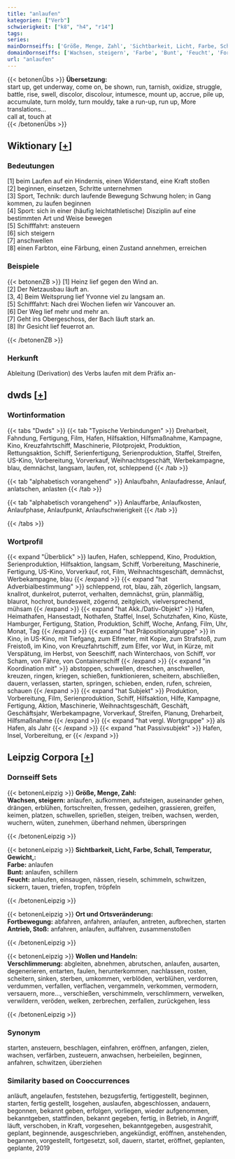 ```yaml
---
title: "anlaufen"
kategorien: ["Verb"]
schwierigkeit: ["k8", "h4", "r14"]
tags:
series:
mainDornseiffs: ['Größe, Menge, Zahl', 'Sichtbarkeit, Licht, Farbe, Schall, Temperatur, Gewicht,', 'Ort und Ortsveränderung', 'Wollen und Handeln']
domainDornseiffs: ['Wachsen, steigern', 'Farbe', 'Bunt', 'Feucht', 'Fortbewegung', 'Antrieb, Stoß', 'Verschlimmerung']
url: "anlaufen"
---
```


{{< betonenÜbs >}}
**Übersetzung:**  
start up, get underway, come on, be shown, run, tarnish, oxidize, struggle, battle, rise, swell, discolor, discolour, intumesce, mount up, accrue, pile up, accumulate, turn moldy, turn mouldy, take a run-up, run up, More translations...  
call at, touch at  
{{< /betonenÜbs >}}

## Wiktionary [[+](https://de.wiktionary.org/wiki/anlaufen)]

### Bedeutungen
[1] beim Laufen auf ein Hindernis, einen Widerstand, eine Kraft stoßen  
[2] beginnen, einsetzen, Schritte unternehmen  
[3] Sport, Technik: durch laufende Bewegung Schwung holen; in Gang kommen, zu laufen beginnen  
[4] Sport: sich in einer (häufig leichtathletische) Disziplin auf eine bestimmten Art und Weise bewegen  
[5] Schifffahrt: ansteuern  
[6] sich steigern  
[7] anschwellen  
[8] einen Farbton, eine Färbung, einen Zustand annehmen, erreichen  

### Beispiele
{{< betonenZB >}}
[1] Heinz lief gegen den Wind an.  
[2] Der Netzausbau läuft an.  
[3, 4] Beim Weitsprung lief Yvonne viel zu langsam an.  
[5] Schifffahrt: Nach drei Wochen liefen wir Vancouver an.  
[6] Der Weg lief mehr und mehr an.  
[7] Geht ins Obergeschoss, der Bach läuft stark an.  
[8] Ihr Gesicht lief feuerrot an.  

{{< /betonenZB >}}
### Herkunft
Ableitung (Derivation) des Verbs laufen mit dem Präfix an-  



## dwds [[+](https://www.dwds.de/wb/anlaufen)]

### Wortinformation
{{< tabs "Dwds" >}}
{{< tab "Typische Verbindungen" >}}
Dreharbeit, Fahndung, Fertigung, Film, Hafen, Hilfsaktion, Hilfsmaßnahme, Kampagne, Kino, Kreuzfahrtschiff, Maschinerie, Pilotprojekt, Produktion, Rettungsaktion, Schiff, Serienfertigung, Serienproduktion, Staffel, Streifen, US-Kino, Vorbereitung, Vorverkauf, Weihnachtsgeschäft, Werbekampagne, blau, demnächst, langsam, laufen, rot, schleppend
{{< /tab >}}

{{< tab "alphabetisch vorangehend" >}}
Anlaufbahn, Anlaufadresse, Anlauf, anlatschen, anlasten
{{< /tab >}}

{{< tab "alphabetisch vorangehend" >}}
Anlauffarbe, Anlaufkosten, Anlaufphase, Anlaufpunkt, Anlaufschwierigkeit
{{< /tab >}}

{{< /tabs >}}

### Wortprofil
{{< expand "Überblick" >}} laufen, Hafen, schleppend, Kino, Produktion, Serienproduktion, Hilfsaktion, langsam, Schiff, Vorbereitung, Maschinerie, Fertigung, US-Kino, Vorverkauf, rot, Film, Weihnachtsgeschäft, demnächst, Werbekampagne, blau {{< /expand >}}
{{< expand "hat Adverbialbestimmung" >}} schleppend, rot, blau, zäh, zögerlich, langsam, knallrot, dunkelrot, puterrot, verhalten, demnächst, grün, planmäßig, blaurot, hochrot, bundesweit, zögernd, zeitgleich, vielversprechend, mühsam {{< /expand >}}
{{< expand "hat Akk./Dativ-Objekt" >}} Hafen, Heimathafen, Hansestadt, Nothafen, Staffel, Insel, Schutzhafen, Kino, Küste, Hamburger, Fertigung, Station, Produktion, Schiff, Woche, Anfang, Film, Uhr, Monat, Tag {{< /expand >}}
{{< expand "hat Präpositionalgruppe" >}} in Kino, in US-Kino, mit Tiefgang, zum Elfmeter, mit Kopie, zum Strafstoß, zum Freistoß, im Kino, von Kreuzfahrtschiff, zum Elfer, vor Wut, in Kürze, mit Verspätung, im Herbst, von Seeschiff, nach Winterchaos, von Schiff, vor Scham, von Fähre, von Containerschiff {{< /expand >}}
{{< expand "in Koordination mit" >}} abstoppen, schwellen, dreschen, anschwellen, kreuzen, ringen, kriegen, schießen, funktionieren, scheitern, abschließen, dauern, verlassen, starten, springen, schieben, enden, rufen, schreien, schauen {{< /expand >}}
{{< expand "hat Subjekt" >}} Produktion, Vorbereitung, Film, Serienproduktion, Schiff, Hilfsaktion, Hilfe, Kampagne, Fertigung, Aktion, Maschinerie, Weihnachtsgeschäft, Geschäft, Geschäftsjahr, Werbekampagne, Vorverkauf, Streifen, Planung, Dreharbeit, Hilfsmaßnahme {{< /expand >}}
{{< expand "hat vergl. Wortgruppe" >}} als Hafen, als Jahr {{< /expand >}}
{{< expand "hat Passivsubjekt" >}} Hafen, Insel, Vorbereitung, er {{< /expand >}}

## Leipzig Corpora [[+](https://corpora.uni-leipzig.de/en/res?word=anlaufen&corpusId=deu_newscrawl-public_2018)]

### Dornseiff Sets
{{< betonenLeipzig >}}
**Größe, Menge, Zahl:**  
**Wachsen, steigern:** anlaufen, aufkommen, aufsteigen, auseinander gehen, drängen, erblühen, fortschreiten, fressen, gedeihen, grassieren, greifen, keimen, platzen, schwellen, sprießen, steigen, treiben, wachsen, werden, wuchern, wüten, zunehmen, überhand nehmen, überspringen  

{{< /betonenLeipzig >}}


{{< betonenLeipzig >}}
**Sichtbarkeit, Licht, Farbe, Schall, Temperatur, Gewicht,:**  
**Farbe:** anlaufen  
**Bunt:** anlaufen, schillern  
**Feucht:** anlaufen, einsaugen, nässen, rieseln, schimmeln, schwitzen, sickern, tauen, triefen, tropfen, tröpfeln  

{{< /betonenLeipzig >}}


{{< betonenLeipzig >}}
**Ort und Ortsveränderung:**  
**Fortbewegung:** abfahren, anfahren, anlaufen, antreten, aufbrechen, starten  
**Antrieb, Stoß:** anfahren, anlaufen, auffahren, zusammenstoßen  

{{< /betonenLeipzig >}}


{{< betonenLeipzig >}}
**Wollen und Handeln:**  
**Verschlimmerung:** abgleiten, abnehmen, abrutschen, anlaufen, ausarten, degenerieren, entarten, faulen, herunterkommen, nachlassen, rosten, scheitern, sinken, sterben, umkommen, verblöden, verblühen, verdorren, verdummen, verfallen, verflachen, vergammeln, verkommen, vermodern, versauern, more..., verschießen, verschimmeln, verschlimmern, verwelken, verwildern, veröden, welken, zerbrechen, zerfallen, zurückgehen, less  

{{< /betonenLeipzig >}}

### Synonym
starten, ansteuern, beschlagen, einfahren, eröffnen, anfangen, zielen, wachsen, verfärben, zusteuern, anwachsen, herbeieilen, beginnen, anfahren, schwitzen, überziehen


### Similarity based on Cooccurrences
anläuft, angelaufen, feststehen, bezugsfertig, fertiggestellt, beginnen, starten, fertig gestellt, losgehen, auslaufen, abgeschlossen, andauern, begonnen, bekannt geben, erfolgen, vorliegen, wieder aufgenommen, bekanntgeben, stattfinden, bekannt gegeben, fertig, in Betrieb, in Angriff, läuft, verschoben, in Kraft, vorgesehen, bekanntgegeben, ausgestrahlt, geplant, beginnende, ausgeschrieben, angekündigt, eröffnen, anstehenden, begannen, vorgestellt, fortgesetzt, soll, dauern, startet, eröffnet, geplanten, geplante, 2019

